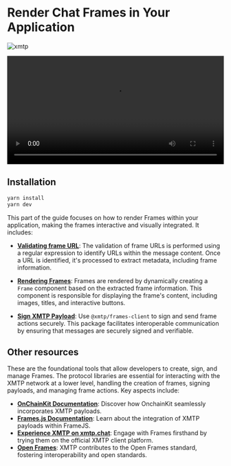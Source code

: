 # Render Chat Frames in Your Application

![xmtp](https://github.com/xmtp/xmtp-quickstart-reactjs/assets/1447073/3f2979ec-4d13-4c3d-bf20-deab3b2ffaa1)

<video controls src="https://github.com/fabriguespe/xmtp-quickstart-frames/assets/1447073/adf38f79-703c-4759-8523-4feb0ebb2d0e" width="100%" type="video/mp4">
Your browser does not support the video tag.
</video>

## Installation

```bash
yarn install
yarn dev
```

This part of the guide focuses on how to render Frames within your application, making the frames interactive and visually integrated. It includes:

- **[Validating frame URL](https://xmtp.org/docs/tutorials/render-frames)**: The validation of frame URLs is performed using a regular expression to identify URLs within the message content. Once a URL is identified, it's processed to extract metadata, including frame information.

- **[Rendering Frames](https://xmtp.org/docs/tutorials/render-frames)**: Frames are rendered by dynamically creating a `Frame` component based on the extracted frame information. This component is responsible for displaying the frame's content, including images, titles, and interactive buttons.

- **[Sign XMTP Payload](https://xmtp.org/docs/tutorials/render-frames)**: Use `@xmtp/frames-client` to sign and send frame actions securely. This package facilitates interoperable communication by ensuring that messages are securely signed and verifiable.

## Other resources

These are the foundational tools that allow developers to create, sign, and manage Frames. The protocol libraries are essential for interacting with the XMTP network at a lower level, handling the creation of frames, signing payloads, and managing frame actions. Key aspects include:

- [**OnChainKit Documentation**](https://onchainkit.xyz/xmtp/introduction): Discover how OnchainKit seamlessly incorporates XMTP payloads.
- [**Frames.js Documentation**](https://framesjs.org/reference/js/xmtp): Learn about the integration of XMTP payloads within FrameJS.
- [**Experience XMTP on xmtp.chat**](https://xmtp.chat/): Engage with Frames firsthand by trying them on the official XMTP client platform.
- [**Open Frames**](https://github.com/open-frames/standard/blob/v0.0.1/README.md): XMTP contributes to the Open Frames standard, fostering interoperability and open standards.
